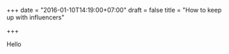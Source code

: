 +++
date = "2016-01-10T14:19:00+07:00"
draft = false
title = "How to keep up with influencers"

+++

Hello
